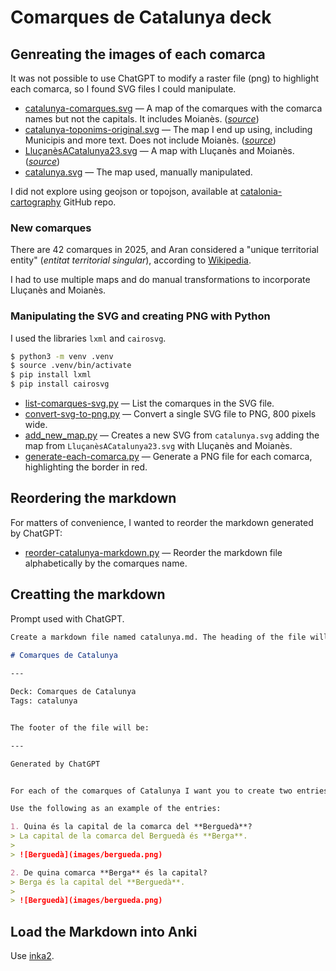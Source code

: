 # Comarques de Catalunya deck

## Genreating the images of each comarca
It was not possible to use ChatGPT to modify a raster file (png) to highlight each comarca, so I found SVG files I could manipulate.

- [catalunya-comarques.svg](svg/catalunya-comarques.svg) — A map of the comarques with the comarca names but not the capitals. It includes Moianès. (_[source](https://upload.wikimedia.org/wikipedia/commons/2/26/Comarcas_de_Catalu%C3%B1a.svg)_)
- [catalunya-toponims-original.svg](svg/catalunya-toponims-original.svg) — The map I end up using, including Municipis and more text. Does not include Moianès. (_[source](https://upload.wikimedia.org/wikipedia/commons/a/af/CatMCVPtoponims.svg)_)
- [LluçanèsACatalunya23.svg](svg/Llu%C3%A7an%C3%A8sACatalunya23.svg) — A map with Lluçanès and Moianès. (_[source](https://es.m.wikipedia.org/wiki/Archivo:Llu%C3%A7an%C3%A8sACatalunya23.svg)_)
- [catalunya.svg](svg/catalunya.svg) — The map used, manually manipulated. 

I did not explore using geojson or topojson, available at [catalonia-cartography](https://github.com/sirisacademic/catalonia-cartography) GitHub repo.

### New comarques
There are 42 comarques in 2025, and Aran considered a "unique territorial entity" (_entitat territorial singular_), according to [Wikipedia](https://en.wikipedia.org/wiki/Comarques_of_Catalonia). 

I had to use multiple maps and do manual transformations to incorporate Lluçanès and Moianès.

### Manipulating the SVG and creating PNG with Python
I used the libraries `lxml` and `cairosvg`.

```bash
$ python3 -m venv .venv
$ source .venv/bin/activate
$ pip install lxml
$ pip install cairosvg
```

- [list-comarques-svg.py](list-comarques-svg.py) — List the comarques in the SVG file.
- [convert-svg-to-png.py](convert-svg-to-png.py) — Convert a single SVG file to PNG, 800 pixels wide.
- [add_new_map.py](add_new_map.py) — Creates a new SVG from `catalunya.svg` adding the map from `LluçanèsACatalunya23.svg` with Lluçanès and Moianès.
- [generate-each-comarca.py](generate-each-comarca.py) — Generate a PNG file for each comarca, highlighting the border in red.

## Reordering the markdown
For matters of convenience, I wanted to reorder the markdown generated by ChatGPT:
- [reorder-catalunya-markdown.py](reorder_catalunya_comarques.py) — Reorder the markdown file alphabetically by the comarques name.

## Creatting the markdown
Prompt used with ChatGPT.

```markdown
Create a markdown file named catalunya.md. The heading of the file will be:

# Comarques de Catalunya
 
---

Deck: Comarques de Catalunya
Tags: catalunya


The footer of the file will be:

---

Generated by ChatGPT


For each of the comarques of Catalunya I want you to create two entries between the header and the footer. One entry asking for the capital of the comarca and the other entry asking for the comarca que city is capital of. Each entry needs a sequential number and I want the comarques processed in alphabetical order. Each entry will use the images generated previous ly. For both questions use the same image.

Use the following as an example of the entries:

1. Quina és la capital de la comarca del **Berguedà**?
> La capital de la comarca del Berguedà és **Berga**.
>
> ![Berguedà](images/bergueda.png)

2. De quina comarca **Berga** és la capital?
> Berga és la capital del **Berguedà**.
>
> ![Berguedà](images/bergueda.png)
```

## Load the Markdown into Anki
Use [inka2](https://github.com/sysid/inka2).